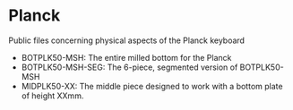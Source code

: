 # Planck
Public files concerning physical aspects of the Planck keyboard

* BOTPLK50-MSH: The entire milled bottom for the Planck
* BOTPLK50-MSH-SEG: The 6-piece, segmented version of BOTPLK50-MSH
* MIDPLK50-XX: The middle piece designed to work with a bottom plate of height XXmm.
